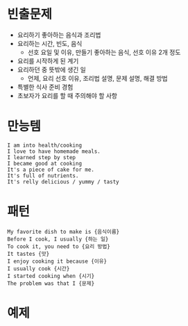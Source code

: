 # 빈출문제
- 요리하기 좋아하는 음식과 조리법
- 요리하는 시간, 빈도, 음식
	- 선호 요일 및 이유, 만들기 좋아하는 음식, 선호 이유 2개 정도
- 요리를 시작하게 된 계기
- 요리하던 중 뜻밖에 생긴 일
	- 언제, 요리 선호 이유, 조리법 설명, 문제 설명, 해결 방법
- 특별한 식사 준비 경험
- 초보자가 요리를 할 때 주의해야 할 사항

# 만능템
```
I am into health/cooking
I love to have homemade meals.
I learned step by step
I became good at cooking
It's a piece of cake for me.
It's full of nutrients.
It's relly delicious / yummy / tasty
```

# 패턴
```
My favorite dish to make is {음식이름}
Before I cook, I usually {하는 일}
To cook it, you need to {요리 방법}
It tastes {맛}
I enjoy cooking it because {이유}
I usually cook {시간}
I started cooking when {시기}
The problem was that I {문제}
```

# 예제
```

```